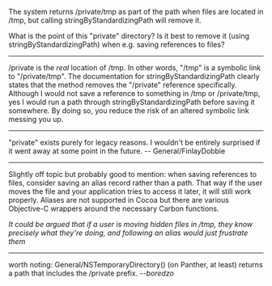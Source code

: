 The system returns /private/tmp as part of the path when files are located in /tmp, but calling     stringByStandardizingPath will remove it.

What is the point of this "private" directory? Is it best to remove it (using     stringByStandardizingPath) when e.g. saving references to files?

----

/private is the *real* location of /tmp. In other words, "/tmp" is a symbolic link to "/private/tmp". The documentation for     stringByStandardizingPath clearly states that the method removes the "/private" reference specifically. Although I would not save a reference to something in /tmp or /private/tmp, yes I would run a path through     stringByStandardizingPath before saving it somewhere. By doing so, you reduce the risk of an altered symbolic link messing you up.

----

"private" exists purely for legacy reasons. I wouldn't be entirely surprised if it went away at some point in the future. -- General/FinlayDobbie

----

Slightly off topic but probably good to mention: when saving references to files, consider saving an alias record rather than a path. That way if the user moves the file and your application tries to access it later, it will still work properly. Aliases are not supported in Cocoa but there are various Objective-C wrappers around the necessary Carbon functions.

*It could be argued that if a user is moving hidden files in /tmp, they know precisely what they're doing, and following an alias would just frustrate them*

----

worth noting: General/NSTemporaryDirectory() (on Panther, at least) returns a path that includes the /private prefix. *--boredzo*